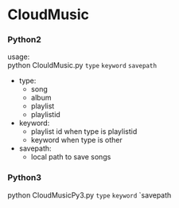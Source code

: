 CloudMusic
=================

### Python2



usage:  
python ClouldMusic.py `type` `keyword` `savepath`  

* type:  
   * song  
   * album  
   * playlist  
   * playlistid  
* keyword:  
   * playlist id when type is playlistid  
   * keyword when type is other  
* savepath:  
   * local path to save songs  



### Python3

python CloudMusicPy3.py `type` `keyword` `savepath